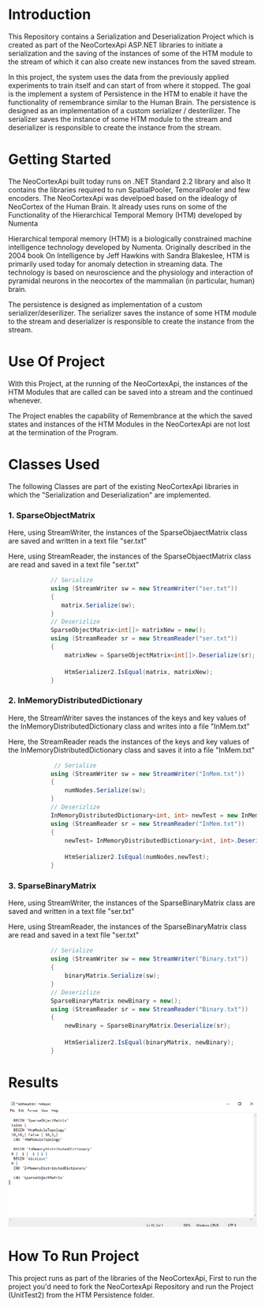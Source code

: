# Introduction

This Repository contains a Serialization and Deserialization Project which is created as part of the NeoCortexApi ASP.NET libraries to initiate a serialization and the saving of the instances of some of the HTM module to the stream of which it can also create new instances from the saved stream.

In this project, the system uses the data from the previously applied experiments to train itself and can start of from where it stopped. The goal is the implement a system of Persistence in the HTM to enable it have the functionality of remembrance similar to the Human Brain. The persistence is designed as an implementation of a custom serializer / desterilizer. The serializer saves the instance of some HTM module to the stream and deserializer is responsible to create the instance from the stream.

# Getting Started 

The NeoCortexApi built today runs on .NET Standard 2.2 library and also It contains the libraries required to run SpatialPooler, TemoralPooler and few encoders. The NeoCortexApi was develpoed based on the idealogy of NeoCortex of the Human Brain. It already uses runs on some of the Functionality of the Hierarchical Temporal Memory (HTM) developed by Numenta

Hierarchical temporal memory (HTM) is a biologically constrained machine intelligence technology developed by Numenta. Originally described in the 2004 book On Intelligence by Jeff Hawkins with Sandra Blakeslee, HTM is primarily used today for anomaly detection in streaming data. The technology is based on neuroscience and the physiology and interaction of pyramidal neurons in the neocortex of the mammalian (in particular, human) brain. 

The persistence is designed as implementation of a custom serializer/deserilizer. The serializer saves the instance of some HTM module to the stream and deserializer is responsible to create the instance from the stream.

# Use Of Project

With this Project, at the running of the NeoCortexApi, the instances of the HTM Modules that are called can be saved into a stream and the continued whenever.

The Project enables the capability of Remembrance at the which the saved states and instances of the HTM Modules in the NeoCortexApi are not lost at the termination of the Program.


# Classes Used

The following Classes are part of the existing NeoCortexApi libraries in which the "Serialization and Deserialization" are implemented.

### 1. SparseObjectMatrix 

Here, using StreamWriter, the instances of the SparseObjaectMatrix class are saved and written in a text file "ser.txt"

Here, using StreamReader, the instances of the SparseObjaectMatrix class are read and saved in a text file "ser.txt"

~~~csharp
            // Serialize 
            using (StreamWriter sw = new StreamWriter("ser.txt"))
            {
               matrix.Serialize(sw);
            }
            // Deserizlize
            SparseObjectMatrix<int[]> matrixNew = new();
            using (StreamReader sr = new StreamReader("ser.txt"))
            {
                matrixNew = SparseObjectMatrix<int[]>.Deserialize(sr);

                HtmSerializer2.IsEqual(matrix, matrixNew);
            }
~~~

### 2. InMemoryDistributedDictionary

Here, the StreamWriter saves the instances of the keys and key values of the InMemoryDistributedDictionary class and writes into a file "InMem.txt"

Here, the StreamReader reads the instances of the keys and key values of the InMemoryDistributedDictionary class and saves it into a file "InMem.txt"

~~~csharp
             // Serialize 
            using (StreamWriter sw = new StreamWriter("InMem.txt"))
            {
                numNodes.Serialize(sw);
            }
            // Deserizlize
            InMemoryDistributedDictionary<int, int> newTest = new InMemoryDistributedDictionary<int, int>();
            using (StreamReader sr = new StreamReader("InMem.txt"))
            {
                newTest= InMemoryDistributedDictionary<int, int>.Deserialize(sr);

                HtmSerializer2.IsEqual(numNodes,newTest);
            }
~~~

### 3. SparseBinaryMatrix

Here, using StreamWriter, the instances of the SparseBinaryMatrix class are saved and written in a text file "ser.txt"

Here, using StreamReader, the instances of the SparseBinaryMatrix class are read and saved in a text file "ser.txt"

~~~csharp
            // Serialize 
            using (StreamWriter sw = new StreamWriter("Binary.txt"))
            {
                binaryMatrix.Serialize(sw);
            }
            // Deserizlize
            SparseBinaryMatrix newBinary = new();
            using (StreamReader sr = new StreamReader("Binary.txt"))
            {
                newBinary = SparseBinaryMatrix.Deserialize(sr);

                HtmSerializer2.IsEqual(binaryMatrix, newBinary);
            }
~~~


# Results

![Test Result](https://github.com/onyemakn/neocortexapi/blob/KizitoOnyema_NeocortexApi/source/MySEProject/Documentation/Images/TestResult.PNG?raw=true)



# How To Run Project

This project runs as part of the libraries of the NeoCortexApi, First to run the project you'd need to fork the NeoCortexApi Repository and run the Project (UnitTest2) from the HTM Persistence folder. 
